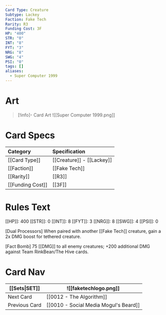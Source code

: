 ```yaml
---
Card Type: Creature
Subtype: Lackey
Faction: Fake Tech
Rarity: R3
Funding Cost: 3F
HP: "400"
STR: "0"
INT: "8"
FYT: "3"
NRG: "8"
SWG: "4"
PSI: "0"
tags: []
aliases:
  - Super Computer 1999
---
```

# Art

> [!info]- Card Art
> ![[Super Computer 1999.png]]

# Card Specs

| Category | Specification| 
| :--- | :--- |
| [[Card Type]] | [[Creature]] - [[Lackey]] |  
| [[Faction]] | [[Fake Tech]] |  
| [[Rarity]] | [[R3]] |  
| [[Funding Cost]] | [[3F]] |  

# Rules Text  

[[HP]]: 400 [[STR]]: 0 [[INT]]: 8 [[FYT]]: 3 [[NRG]]: 8 [[SWG]]: 4 [[PSI]]: 0  

[Dual Processors] When paired with another [[Fake Tech]] creature, gain a 2x DMG boost for tethered creature.  

[Fact Bomb] 75 [[DMG]] to all enemy creatures; +200 additional DMG against Team RinkBean/The Hive cards.  

# Card Nav

| [[Sets\|SET]]           | ![[faketechlogo.png]]          |
| ------------- | ------------------------------ |
| Next Card     | [[0012 - The Algorithm]] |
| Previous Card | [[0010 - Social Media Mogul's Beard]]         |




